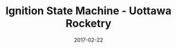 ---
layout: post
title: "Ignition State Machine - Uottawa Rocketry"
date: 2017-02-22
comments: true
---